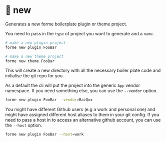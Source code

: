 # 🌱 new

Generates a new forme boilerplate plugin or theme project.

You need to pass in the `type` of project you want to generate and a `name`.

```bash
# make a new plugin project
forme new plugin FooBar

# make a new theme project
forme new theme FooBar
```

This will create a new directory with all the necessary boiler plate code and initialise the git repo for you.

As a default the cli will put the project into the generic `App` vendor namespace. If you need something else, you can use the `--vendor` option.

```bash
forme new plugin FooBar --vendor=BazQux
```

You might have different Github users (e.g a work and personal one) and might have assigned different host aliases to them in your git config. If you need to pass a host in to access an alternative github account, you can use the `--host` option.

```bash
forme new plugin FooBar --host=work
```
